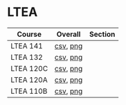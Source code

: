 # LTEA

| Course | Overall | Section |
| ------ | ------- | ------- |
| LTEA 141 | [csv](https://github.com/UCSD-Historical-Enrollment-Data//Users/ryanbatubara/Desktop/2024Spring/blob/main/overall/LTEA%20141.csv), [png](https://raw.githubusercontent.com/UCSD-Historical-Enrollment-Data//Users/ryanbatubara/Desktop/2024Spring/main/plot_overall/LTEA%20141.png) |  |
| LTEA 132 | [csv](https://github.com/UCSD-Historical-Enrollment-Data//Users/ryanbatubara/Desktop/2024Spring/blob/main/overall/LTEA%20132.csv), [png](https://raw.githubusercontent.com/UCSD-Historical-Enrollment-Data//Users/ryanbatubara/Desktop/2024Spring/main/plot_overall/LTEA%20132.png) |  |
| LTEA 120C | [csv](https://github.com/UCSD-Historical-Enrollment-Data//Users/ryanbatubara/Desktop/2024Spring/blob/main/overall/LTEA%20120C.csv), [png](https://raw.githubusercontent.com/UCSD-Historical-Enrollment-Data//Users/ryanbatubara/Desktop/2024Spring/main/plot_overall/LTEA%20120C.png) |  |
| LTEA 120A | [csv](https://github.com/UCSD-Historical-Enrollment-Data//Users/ryanbatubara/Desktop/2024Spring/blob/main/overall/LTEA%20120A.csv), [png](https://raw.githubusercontent.com/UCSD-Historical-Enrollment-Data//Users/ryanbatubara/Desktop/2024Spring/main/plot_overall/LTEA%20120A.png) |  |
| LTEA 110B | [csv](https://github.com/UCSD-Historical-Enrollment-Data//Users/ryanbatubara/Desktop/2024Spring/blob/main/overall/LTEA%20110B.csv), [png](https://raw.githubusercontent.com/UCSD-Historical-Enrollment-Data//Users/ryanbatubara/Desktop/2024Spring/main/plot_overall/LTEA%20110B.png) |  |
